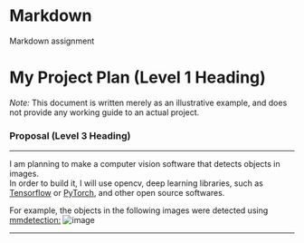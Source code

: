 # Markdown
Markdown assignment

# My Project Plan (Level 1 Heading)
*Note:* This document is written merely as an illustrative example, and does not provide any working guide to an actual project.  

### Proposal (Level 3 Heading)
---
I am planning to make a computer vision software that detects objects in images.  
In order to build it, I will use opencv, deep learning libraries, such as [Tensorflow](https://www.tensorflow.org/?hl=ko) or [PyTorch](https://pytorch.org/), and other open source softwares.  

For example, the objects in the following images were detected using [mmdetection:](https://github.com/open-mmlab/mmdetection)
![image](https://user-images.githubusercontent.com/12907710/137271636-56ba1cd2-b110-4812-8221-b4c120320aa9.png)  

---
